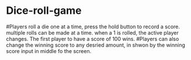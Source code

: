 # Dice-roll-game
#Players roll a die one at a time, press the hold button to record a score. multiple rolls can be made at a time. when a 1 is rolled, the active player changes. The first player to have a score of 100 wins.
#Players can also change the winning score to any desried amount, in shwon by the winning score input in middle fo the screen.

